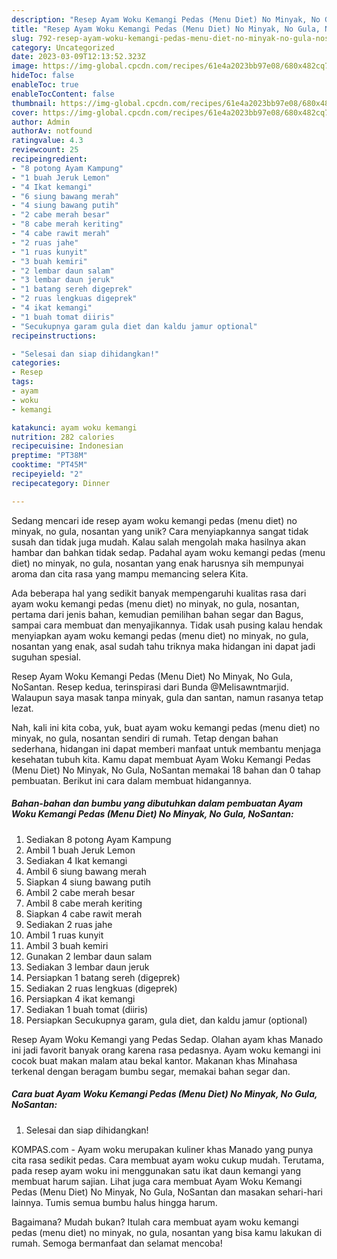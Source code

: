 ```yaml
---
description: "Resep Ayam Woku Kemangi Pedas (Menu Diet) No Minyak, No Gula, NoSantan yang Mantap"
title: "Resep Ayam Woku Kemangi Pedas (Menu Diet) No Minyak, No Gula, NoSantan yang Mantap"
slug: 792-resep-ayam-woku-kemangi-pedas-menu-diet-no-minyak-no-gula-nosantan-yang-mantap
category: Uncategorized
date: 2023-03-09T12:13:52.323Z
image: https://img-global.cpcdn.com/recipes/61e4a2023bb97e08/680x482cq70/ayam-woku-kemangi-pedas-menu-diet-no-minyak-no-gula-nosantan-foto-resep-utama.jpg
hideToc: false
enableToc: true
enableTocContent: false
thumbnail: https://img-global.cpcdn.com/recipes/61e4a2023bb97e08/680x482cq70/ayam-woku-kemangi-pedas-menu-diet-no-minyak-no-gula-nosantan-foto-resep-utama.jpg
cover: https://img-global.cpcdn.com/recipes/61e4a2023bb97e08/680x482cq70/ayam-woku-kemangi-pedas-menu-diet-no-minyak-no-gula-nosantan-foto-resep-utama.jpg
author: Admin
authorAv: notfound
ratingvalue: 4.3
reviewcount: 25
recipeingredient:
- "8 potong Ayam Kampung"
- "1 buah Jeruk Lemon"
- "4 Ikat kemangi"
- "6 siung bawang merah"
- "4 siung bawang putih"
- "2 cabe merah besar"
- "8 cabe merah keriting"
- "4 cabe rawit merah"
- "2 ruas jahe"
- "1 ruas kunyit"
- "3 buah kemiri"
- "2 lembar daun salam"
- "3 lembar daun jeruk"
- "1 batang sereh digeprek"
- "2 ruas lengkuas digeprek"
- "4 ikat kemangi"
- "1 buah tomat diiris"
- "Secukupnya garam gula diet dan kaldu jamur optional"
recipeinstructions:

- "Selesai dan siap dihidangkan!"
categories:
- Resep
tags:
- ayam
- woku
- kemangi

katakunci: ayam woku kemangi 
nutrition: 282 calories
recipecuisine: Indonesian
preptime: "PT38M"
cooktime: "PT45M"
recipeyield: "2"
recipecategory: Dinner

---
```





Sedang mencari ide resep ayam woku kemangi pedas (menu diet) no minyak, no gula, nosantan yang unik? Cara menyiapkannya sangat tidak susah dan tidak juga mudah. Kalau salah mengolah maka hasilnya akan hambar dan bahkan tidak sedap. Padahal ayam woku kemangi pedas (menu diet) no minyak, no gula, nosantan yang enak harusnya sih mempunyai aroma dan cita rasa yang mampu memancing selera Kita.





Ada beberapa hal yang sedikit banyak mempengaruhi kualitas rasa dari ayam woku kemangi pedas (menu diet) no minyak, no gula, nosantan, pertama dari jenis bahan, kemudian pemilihan bahan segar dan Bagus, sampai cara membuat dan menyajikannya. Tidak usah pusing kalau hendak menyiapkan ayam woku kemangi pedas (menu diet) no minyak, no gula, nosantan yang enak,      asal sudah tahu triknya maka hidangan ini dapat jadi suguhan spesial.














Resep Ayam Woku Kemangi Pedas (Menu Diet) No Minyak, No Gula, NoSantan. Resep kedua, terinspirasi dari Bunda @Melisawntmarjid. Walaupun saya masak tanpa minyak, gula dan santan, namun rasanya tetap lezat.






Nah, kali ini kita coba, yuk, buat ayam woku kemangi pedas (menu diet) no minyak, no gula, nosantan sendiri di rumah. Tetap dengan bahan sederhana, hidangan ini dapat memberi manfaat untuk membantu menjaga kesehatan tubuh kita. Kamu dapat membuat Ayam Woku Kemangi Pedas (Menu Diet) No Minyak, No Gula, NoSantan memakai 18 bahan dan 0 tahap pembuatan. Berikut ini cara dalam membuat hidangannya.

<!--inarticleads1-->

##### Bahan-bahan dan bumbu yang dibutuhkan dalam pembuatan Ayam Woku Kemangi Pedas (Menu Diet) No Minyak, No Gula, NoSantan:

1. Sediakan 8 potong Ayam Kampung
1. Ambil 1 buah Jeruk Lemon
1. Sediakan 4 Ikat kemangi
1. Ambil 6 siung bawang merah
1. Siapkan 4 siung bawang putih
1. Ambil 2 cabe merah besar
1. Ambil 8 cabe merah keriting
1. Siapkan 4 cabe rawit merah
1. Sediakan 2 ruas jahe
1. Ambil 1 ruas kunyit
1. Ambil 3 buah kemiri
1. Gunakan 2 lembar daun salam
1. Sediakan 3 lembar daun jeruk
1. Persiapkan 1 batang sereh (digeprek)
1. Sediakan 2 ruas lengkuas (digeprek)
1. Persiapkan 4 ikat kemangi
1. Sediakan 1 buah tomat (diiris)
1. Persiapkan Secukupnya garam, gula diet, dan kaldu jamur (optional)


Resep Ayam Woku Kemangi yang Pedas Sedap. Olahan ayam khas Manado ini jadi favorit banyak orang karena rasa pedasnya. Ayam woku kemangi ini cocok buat makan malam atau bekal kantor. Makanan khas Minahasa terkenal dengan beragam bumbu segar, memakai bahan segar dan. 

<!--inarticleads2-->

##### Cara buat Ayam Woku Kemangi Pedas (Menu Diet) No Minyak, No Gula, NoSantan:


1. Selesai dan siap dihidangkan!

KOMPAS.com - Ayam woku merupakan kuliner khas Manado yang punya cita rasa sedikit pedas. Cara membuat ayam woku cukup mudah. Terutama, pada resep ayam woku ini menggunakan satu ikat daun kemangi yang membuat harum sajian. Lihat juga cara membuat Ayam Woku Kemangi Pedas (Menu Diet) No Minyak, No Gula, NoSantan dan masakan sehari-hari lainnya. Tumis semua bumbu halus hingga harum. 

Bagaimana? Mudah bukan? Itulah cara membuat ayam woku kemangi pedas (menu diet) no minyak, no gula, nosantan yang bisa kamu lakukan di rumah. Semoga bermanfaat dan selamat mencoba!
